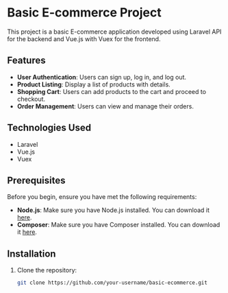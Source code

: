 # Basic E-commerce Project

This project is a basic E-commerce application developed using Laravel API for the backend and Vue.js with Vuex for the frontend.

## Features

- **User Authentication**: Users can sign up, log in, and log out.
- **Product Listing**: Display a list of products with details.
- **Shopping Cart**: Users can add products to the cart and proceed to checkout.
- **Order Management**: Users can view and manage their orders.

## Technologies Used

- Laravel
- Vue.js
- Vuex

## Prerequisites

Before you begin, ensure you have met the following requirements:

- **Node.js**: Make sure you have Node.js installed. You can download it [here](https://nodejs.org/).
- **Composer**: Make sure you have Composer installed. You can download it [here](https://getcomposer.org/).

## Installation

1. Clone the repository:

   ```bash
   git clone https://github.com/your-username/basic-ecommerce.git
